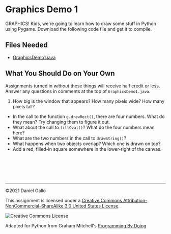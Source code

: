 # Graphics Demo 1


GRAPHICS! Kids, we're going to learn how to draw some stuff in Python using Pygame. Download the following code file and get it to compile.


## Files Needed


* [GraphicsDemo1.java](examples/GraphicsDemo1.java)


What You Should Do on Your Own
------------------------------


Assignments turned in *without* these things will receive
half credit or less. Answer any questions in comments at the top of
`GraphicsDemo1.java`.


1. How big is the window that appears? How many pixels wide? How many pixels tall?
 - In the call to the function `g.drawRect()`, there are four numbers. What
 do they mean? Try changing them to figure it out.
 - What about the call to `fillOval()`? What do the four numbers mean here?
 - What are the two numbers in the call to `drawString()`?
 - What happens when two objects overlap? Which one is drawn on top?
 - Add a red, filled-in square somewhere in the lower-right of the canvas.








```



```


```



```



---


©2021 Daniel Gallo


This assignment is licensed under a
[Creative Commons Attribution-NonCommercial-ShareAlike 3.0 United States License](https://creativecommons.org/licenses/by-nc-sa/3.0/us/deed.en_US).  

![Creative Commons License](images/by-nc-sa.png)





Adapted for Python from Graham Mitchell's [Programming By Doing](https://programmingbydoing.com/)